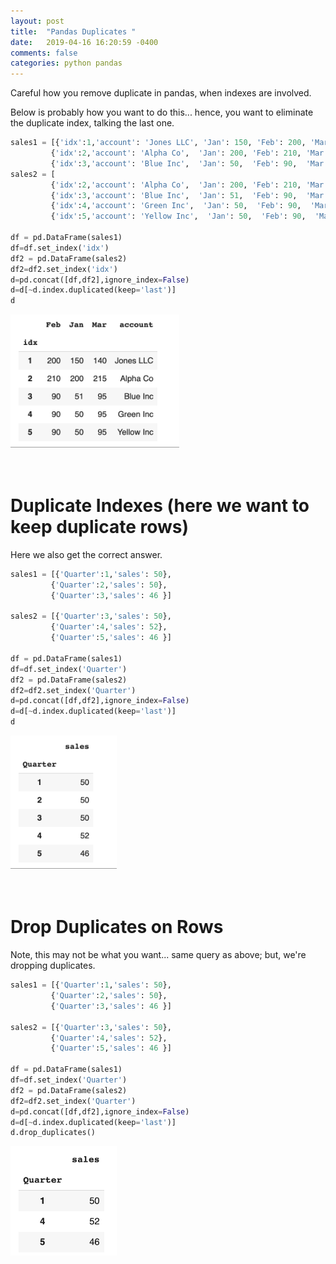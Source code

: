 ```yaml
---
layout: post
title:  "Pandas Duplicates "
date:   2019-04-16 16:20:59 -0400 
comments: false
categories: python pandas
---
```


Careful how you remove duplicate in pandas, when  indexes are involved.

Below is probably how you want to do this... hence, you want to eliminate
the duplicate index, talking the last one.


```python
sales1 = [{'idx':1,'account': 'Jones LLC', 'Jan': 150, 'Feb': 200, 'Mar': 140},
         {'idx':2,'account': 'Alpha Co',  'Jan': 200, 'Feb': 210, 'Mar': 215},
         {'idx':3,'account': 'Blue Inc',  'Jan': 50,  'Feb': 90,  'Mar': 95 }]
sales2 = [
         {'idx':2,'account': 'Alpha Co',  'Jan': 200, 'Feb': 210, 'Mar': 215},
         {'idx':3,'account': 'Blue Inc',  'Jan': 51,  'Feb': 90,  'Mar': 95 },
         {'idx':4,'account': 'Green Inc',  'Jan': 50,  'Feb': 90,  'Mar': 95 },
         {'idx':5,'account': 'Yellow Inc',  'Jan': 50,  'Feb': 90,  'Mar': 95 }]

df = pd.DataFrame(sales1)
df=df.set_index('idx')
df2 = pd.DataFrame(sales2)
df2=df2.set_index('idx')
d=pd.concat([df,df2],ignore_index=False)
d=d[~d.index.duplicated(keep='last')]
d


```
<img src="https://github.com/mchirico/mchirico.github.io/raw/master/p/images/pandasDups0.png" alt="drawing" width="270"/>
<br>
<br>
<br>


# Duplicate Indexes (here we want to keep duplicate rows)

Here we also get the correct answer.

```python
sales1 = [{'Quarter':1,'sales': 50},
         {'Quarter':2,'sales': 50},
         {'Quarter':3,'sales': 46 }]

sales2 = [{'Quarter':3,'sales': 50},
         {'Quarter':4,'sales': 52},
         {'Quarter':5,'sales': 46 }]

df = pd.DataFrame(sales1)
df=df.set_index('Quarter')
df2 = pd.DataFrame(sales2)
df2=df2.set_index('Quarter')
d=pd.concat([df,df2],ignore_index=False)
d=d[~d.index.duplicated(keep='last')]
d

```

<img src="https://github.com/mchirico/mchirico.github.io/raw/master/p/images/pandasDups1.png" alt="drawing" width="170"/>
<br>
<br>
<br>


# Drop Duplicates on Rows

Note, this may not be what you want... same query as above; but, we're dropping duplicates.

```python
sales1 = [{'Quarter':1,'sales': 50},
         {'Quarter':2,'sales': 50},
         {'Quarter':3,'sales': 46 }]

sales2 = [{'Quarter':3,'sales': 50},
         {'Quarter':4,'sales': 52},
         {'Quarter':5,'sales': 46 }]

df = pd.DataFrame(sales1)
df=df.set_index('Quarter')
df2 = pd.DataFrame(sales2)
df2=df2.set_index('Quarter')
d=pd.concat([df,df2],ignore_index=False)
d=d[~d.index.duplicated(keep='last')]
d.drop_duplicates()

```
<img src="https://github.com/mchirico/mchirico.github.io/raw/master/p/images/pandasDups2.png" alt="drawing" width="170"/>

<div id="fb-root"></div>
<script>(function(d, s, id) {
  var js, fjs = d.getElementsByTagName(s)[0];
  if (d.getElementById(id)) return;
  js = d.createElement(s); js.id = id;
  js.src = "//connect.facebook.net/en_US/sdk.js#xfbml=1&version=v2.8&appId=671657696349259";
  fjs.parentNode.insertBefore(js, fjs);
}(document, 'script', 'facebook-jssdk'));</script>


<!--  Enter text below, if you want -->


<div class="fb-comments"  data-numposts="5"></div>






